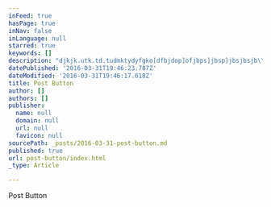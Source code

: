 ```yaml
---
inFeed: true
hasPage: true
inNav: false
inLanguage: null
starred: true
keywords: []
description: "djkjk.utk.td.tudmktydyfgko[dfbjdop]ofjbps]jbsp]jbsjbsjb\\s"
datePublished: '2016-03-31T19:46:23.787Z'
dateModified: '2016-03-31T19:46:17.618Z'
title: Post Button
author: []
authors: []
publisher:
  name: null
  domain: null
  url: null
  favicon: null
sourcePath: _posts/2016-03-31-post-button.md
published: true
url: post-button/index.html
_type: Article

---
```

Post Button